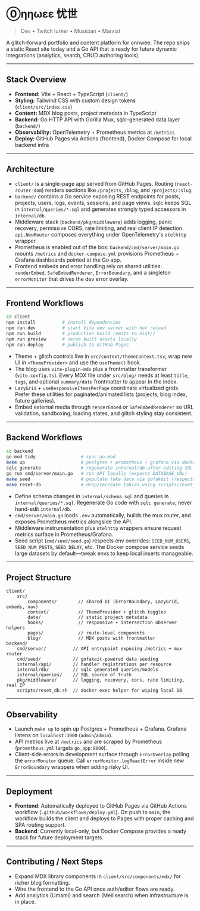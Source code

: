 # ⓪ηηωεε 忧世

> Dev • Twitch lurker • Musician • Marxist

A glitch-forward portfolio and content platform for onnwee. The repo ships a static React site today and a Go API that is ready for future dynamic integrations (analytics, search, CRUD authoring tools).

---

## Stack Overview

- **Frontend:** Vite + React + TypeScript (`client/`)
- **Styling:** Tailwind CSS with custom design tokens (`client/src/index.css`)
- **Content:** MDX blog posts, project metadata in TypeScript
- **Backend:** Go HTTP API with Gorilla Mux, sqlc-generated data layer (`backend/`)
- **Observability:** OpenTelemetry + Prometheus metrics at `/metrics`
- **Deploy:** GitHub Pages via Actions (frontend), Docker Compose for local backend infra

---

## Architecture

- `client/` is a single-page app served from GitHub Pages. Routing (`react-router-dom`) renders sections like `/projects`, `/blog`, and `/projects/:slug`.
- `backend/` contains a Go service exposing REST endpoints for posts, projects, users, logs, events, sessions, and page views. sqlc keeps SQL in `internal/queries/*.sql` and generates strongly typed accessors in `internal/db`.
- Middleware stack (`backend/pkg/middleware`) adds logging, panic recovery, permissive CORS, rate limiting, and real client IP detection. `api.NewRouter` composes everything under OpenTelemetry's `otelhttp` wrapper.
- Prometheus is enabled out of the box: `backend/cmd/server/main.go` mounts `/metrics` and `docker-compose.yml` provisions Prometheus + Grafana dashboards pointed at the Go app.
- Frontend embeds and error handling rely on shared utilities: `renderEmbed`, `SafeEmbedRenderer`, `ErrorBoundary`, and a singleton `errorMonitor` that drives the dev error overlay.

---

## Frontend Workflows

```bash
cd client
npm install          # install dependencies
npm run dev          # start Vite dev server with hot reload
npm run build        # production build (emits to dist/)
npm run preview      # serve built assets locally
npm run deploy       # publish to GitHub Pages
```

- Theme + glitch controls live in `src/context/ThemeContext.tsx`; wrap new UI in `<ThemeProvider>` and use the `useTheme()` hook.
- The blog uses `vite-plugin-mdx` plus a frontmatter transformer (`vite.config.ts`). Every MDX file under `src/blog/` needs at least `title`, `tags`, and optional `summary/date` frontmatter to appear in the index.
- `LazyGrid` + `useResponsiveItemsPerPage` coordinate virtualized grids. Prefer these utilities for paginated/animated lists (projects, blog index, future galleries).
- Embed external media through `renderEmbed` or `SafeEmbedRenderer` so URL validation, sandboxing, loading states, and glitch styling stay consistent.

---

## Backend Workflows

```bash
cd backend
go mod tidy                 # sync go.mod
make up                     # postgres + prometheus + grafana via docker-compose
sqlc generate               # regenerate internal/db after editing SQL
go run cmd/server/main.go   # run API locally (expects DATABASE_URL)
make seed                   # populate fake data via gofakeit (respects SEED_* envs)
make reset-db               # drop/recreate tables using scripts/reset_db.sh
```

- Define schema changes in `internal/schema.sql` and queries in `internal/queries/*.sql`. Regenerate Go code with `sqlc generate`; never hand-edit `internal/db`.
- `cmd/server/main.go` loads `.env` automatically, builds the mux router, and exposes Prometheus metrics alongside the API.
- Middleware instrumentation plus `otelhttp` wrappers ensure request metrics surface in Prometheus/Grafana.
- Seed script (`cmd/seed/seed.go`) respects env overrides: `SEED_NUM_USERS`, `SEED_NUM_POSTS`, `SEED_DELAY`, etc. The Docker compose service seeds large datasets by default—tweak envs to keep local inserts manageable.

---

## Project Structure

```
client/
	src/
		components/        // shared UI (ErrorBoundary, LazyGrid, embeds, nav)
		context/           // ThemeProvider + glitch toggles
		data/              // static project metadata
		hooks/             // responsive + intersection observer helpers
		pages/             // route-level components
		blog/              // MDX posts with frontmatter
backend/
	cmd/server/          // API entrypoint exposing /metrics + mux router
	cmd/seed/            // gofakeit-powered data seeding
	internal/api/        // handler registrations per resource
	internal/db/         // sqlc generated queries/models
	internal/queries/    // SQL source of truth
	pkg/middleware/      // logging, recovery, cors, rate limiting, real IP
	scripts/reset_db.sh  // docker exec helper for wiping local DB
```

---

## Observability

- Launch `make up` to spin up Postgres + Prometheus + Grafana. Grafana listens on `localhost:3000` (`admin`/`admin`).
- API metrics live at `/metrics` and are scraped by Prometheus (`prometheus.yml` targets `go_app:8000`).
- Client-side errors in development surface through `ErrorOverlay` polling the `errorMonitor` queue. Call `errorMonitor.logReactError` inside new `ErrorBoundary` wrappers when adding risky UI.

---

## Deployment

- **Frontend**: Automatically deployed to GitHub Pages via GitHub Actions workflow (`.github/workflows/deploy.yml`). On push to `main`, the workflow builds the client and deploys to Pages with proper caching and SPA routing support.
- **Backend**: Currently local-only, but Docker Compose provides a ready stack for future deployment targets.

---

## Contributing / Next Steps

- Expand MDX library components in `client/src/components/mdx/` for richer blog formatting.
- Wire the frontend to the Go API once auth/editor flows are ready.
- Add analytics (Umami) and search (Meilisearch) when infrastructure is in place.
